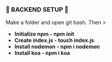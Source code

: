 ﻿### 👋 BACKEND SETUP 👋

Make a folder and open git bash. Then >

- **Initialize npm - npm init**
- **Create index.js - touch index.js**
- **Install nodemon - npm i nodemon**
- **Install koa - npm i koa**

